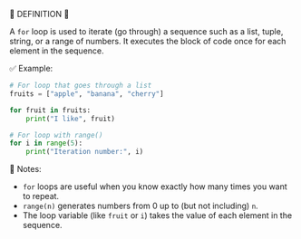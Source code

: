 🧠 DEFINITION 🧠

A `for` loop is used to iterate (go through) a sequence such as a list, tuple, string, or a range of numbers.
It executes the block of code once for each element in the sequence.


✅ Example:

```python
# For loop that goes through a list
fruits = ["apple", "banana", "cherry"]

for fruit in fruits:
    print("I like", fruit)

# For loop with range()
for i in range(5):
    print("Iteration number:", i)
```


📌 Notes:

* `for` loops are useful when you know exactly how many times you want to repeat.
* `range(n)` generates numbers from 0 up to (but not including) `n`.
* The loop variable (like `fruit` or `i`) takes the value of each element in the sequence.
